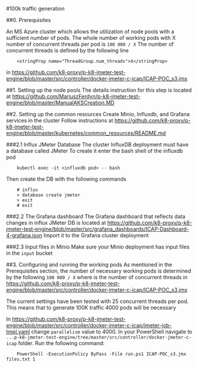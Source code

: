 #100k traffic generation

##0. Prerequisites

An MS  Azure cluster which allows the utilization of node pools with a sufficient number of pods.
The whole number of working pods with X number of concurrent threads per pod is `100 000 / X`
The number of concurrent threads is defined by the following line

```
    <stringProp name="ThreadGroup.num_threads">X</stringProp>
```
in https://github.com/k8-proxy/p-k8-jmeter-test-engine/blob/master/src/controller/docker-jmeter-c-icap/ICAP-POC_s3.jmx

##1. Setting up the node pools
The details instruction for this step is located at https://github.com/MariuszFerdyn/p-k8-jmeter-test-engine/blob/master/ManualAKSCreation.MD

##2. Setting up the common resources
Create Minio, Influxdb, and Grafana services in the cluster
Follow instructions at https://github.com/k8-proxy/p-k8-jmeter-test-engine/blob/master/kubernetes/common_resources/README.md

###2.1 Influx JMeter Database
The cluster InfluxDB deployment must have a database called JMeter
To create it enter the bash shell of the influxdb pod
```
    kubectl exec -it <influxdb pod> -- bash
```
Then create the DB with the following commands
```
    # influx
    > database create jmeter
    > exit
    # exit
```

###2.2 The Grafana dashboard
The Grafana dashboard that reflects data changes in influx JMeter DB is located at https://github.com/k8-proxy/p-k8-jmeter-test-engine/blob/master/src/grafana_dashboards/ICAP-Dashboard-4-grafana.json
Import it to the Grafana cluster deployment

###2.3 Input files in Minio
Make sure your Minio deployment has input files in the `input` bucket

##3. Configuring and running the working pods
As mentioned in the Prerequisites section, the number of necessary working pods is determined by the following `100 000 / X` where is the number of concurrent threads in https://github.com/k8-proxy/p-k8-jmeter-test-engine/blob/master/src/controller/docker-jmeter-c-icap/ICAP-POC_s3.jmx

The current settings have been tested with 25 concurrent threads per pod. This means that to generate 100K traffic 4000 pods will be necessary

In https://github.com/k8-proxy/p-k8-jmeter-test-engine/blob/master/src/controller/docker-jmeter-c-icap/jmeter-job-tmpl.yaml change `parallelism` value to 4000. 
In your PowerShell navigate to `...p-k8-jmeter-test-engine/tree/master/src/controller/docker-jmeter-c-icap` folder. Run the following command:
```
    PowerShell -ExecutionPolicy ByPass -File run.ps1 ICAP-POC_s3.jmx files.txt 1
```

